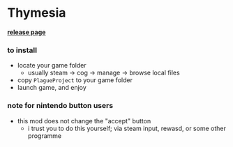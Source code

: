 # Thymesia

**[release page](https://github.com/ZeusOfTheCrows/nsx-button-prompts/releases/tag/thymesia)**

### to install
* locate your game folder
	* usually steam -> cog -> manage -> browse local files
* copy `PlagueProject` to your game folder
* launch game, and enjoy

### note for nintendo button users
* this mod does not change the "accept" button
	* i trust you to do this yourself; via steam input, rewasd, or some other programme
